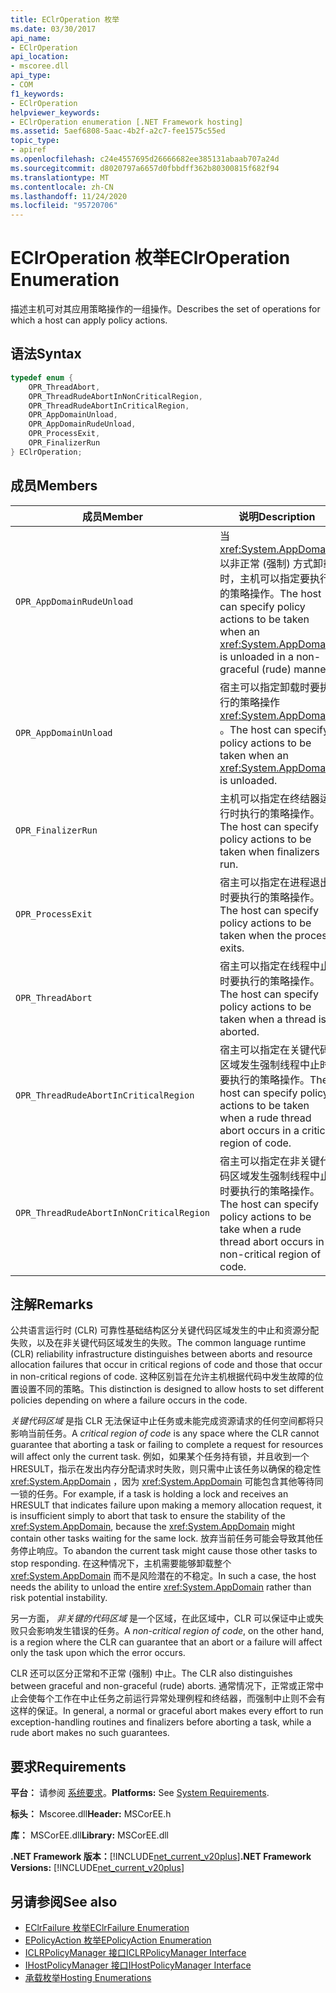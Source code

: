 ```yaml
---
title: EClrOperation 枚举
ms.date: 03/30/2017
api_name:
- EClrOperation
api_location:
- mscoree.dll
api_type:
- COM
f1_keywords:
- EClrOperation
helpviewer_keywords:
- EClrOperation enumeration [.NET Framework hosting]
ms.assetid: 5aef6808-5aac-4b2f-a2c7-fee1575c55ed
topic_type:
- apiref
ms.openlocfilehash: c24e4557695d26666682ee385131abaab707a24d
ms.sourcegitcommit: d8020797a6657d0fbbdff362b80300815f682f94
ms.translationtype: MT
ms.contentlocale: zh-CN
ms.lasthandoff: 11/24/2020
ms.locfileid: "95720706"
---
```

# <a name="eclroperation-enumeration"></a><span data-ttu-id="8410f-102">EClrOperation 枚举</span><span class="sxs-lookup"><span data-stu-id="8410f-102">EClrOperation Enumeration</span></span>

<span data-ttu-id="8410f-103">描述主机可对其应用策略操作的一组操作。</span><span class="sxs-lookup"><span data-stu-id="8410f-103">Describes the set of operations for which a host can apply policy actions.</span></span>  
  
## <a name="syntax"></a><span data-ttu-id="8410f-104">语法</span><span class="sxs-lookup"><span data-stu-id="8410f-104">Syntax</span></span>  
  
```cpp  
typedef enum {  
    OPR_ThreadAbort,  
    OPR_ThreadRudeAbortInNonCriticalRegion,  
    OPR_ThreadRudeAbortInCriticalRegion,  
    OPR_AppDomainUnload,  
    OPR_AppDomainRudeUnload,  
    OPR_ProcessExit,  
    OPR_FinalizerRun  
} EClrOperation;  
```  
  
## <a name="members"></a><span data-ttu-id="8410f-105">成员</span><span class="sxs-lookup"><span data-stu-id="8410f-105">Members</span></span>  
  
|<span data-ttu-id="8410f-106">成员</span><span class="sxs-lookup"><span data-stu-id="8410f-106">Member</span></span>|<span data-ttu-id="8410f-107">说明</span><span class="sxs-lookup"><span data-stu-id="8410f-107">Description</span></span>|  
|------------|-----------------|  
|`OPR_AppDomainRudeUnload`|<span data-ttu-id="8410f-108">当 <xref:System.AppDomain> 以非正常 (强制) 方式卸载时，主机可以指定要执行的策略操作。</span><span class="sxs-lookup"><span data-stu-id="8410f-108">The host can specify policy actions to be taken when an <xref:System.AppDomain> is unloaded in a non-graceful (rude) manner.</span></span>|  
|`OPR_AppDomainUnload`|<span data-ttu-id="8410f-109">宿主可以指定卸载时要执行的策略操作 <xref:System.AppDomain> 。</span><span class="sxs-lookup"><span data-stu-id="8410f-109">The host can specify policy actions to be taken when an <xref:System.AppDomain> is unloaded.</span></span>|  
|`OPR_FinalizerRun`|<span data-ttu-id="8410f-110">主机可以指定在终结器运行时执行的策略操作。</span><span class="sxs-lookup"><span data-stu-id="8410f-110">The host can specify policy actions to be taken when finalizers run.</span></span>|  
|`OPR_ProcessExit`|<span data-ttu-id="8410f-111">宿主可以指定在进程退出时要执行的策略操作。</span><span class="sxs-lookup"><span data-stu-id="8410f-111">The host can specify policy actions to be taken when the process exits.</span></span>|  
|`OPR_ThreadAbort`|<span data-ttu-id="8410f-112">宿主可以指定在线程中止时要执行的策略操作。</span><span class="sxs-lookup"><span data-stu-id="8410f-112">The host can specify policy actions to be taken when a thread is aborted.</span></span>|  
|`OPR_ThreadRudeAbortInCriticalRegion`|<span data-ttu-id="8410f-113">宿主可以指定在关键代码区域发生强制线程中止时要执行的策略操作。</span><span class="sxs-lookup"><span data-stu-id="8410f-113">The host can specify policy actions to be taken when a rude thread abort occurs in a critical region of code.</span></span>|  
|`OPR_ThreadRudeAbortInNonCriticalRegion`|<span data-ttu-id="8410f-114">宿主可以指定在非关键代码区域发生强制线程中止时要执行的策略操作。</span><span class="sxs-lookup"><span data-stu-id="8410f-114">The host can specify policy actions to be take when a rude thread abort occurs in a non-critical region of code.</span></span>|  
  
## <a name="remarks"></a><span data-ttu-id="8410f-115">注解</span><span class="sxs-lookup"><span data-stu-id="8410f-115">Remarks</span></span>  

 <span data-ttu-id="8410f-116">公共语言运行时 (CLR) 可靠性基础结构区分关键代码区域发生的中止和资源分配失败，以及在非关键代码区域发生的失败。</span><span class="sxs-lookup"><span data-stu-id="8410f-116">The common language runtime (CLR) reliability infrastructure distinguishes between aborts and resource allocation failures that occur in critical regions of code and those that occur in non-critical regions of code.</span></span> <span data-ttu-id="8410f-117">这种区别旨在允许主机根据代码中发生故障的位置设置不同的策略。</span><span class="sxs-lookup"><span data-stu-id="8410f-117">This distinction is designed to allow hosts to set different policies depending on where a failure occurs in the code.</span></span>  
  
 <span data-ttu-id="8410f-118">*关键代码区域* 是指 CLR 无法保证中止任务或未能完成资源请求的任何空间都将只影响当前任务。</span><span class="sxs-lookup"><span data-stu-id="8410f-118">A *critical region of code* is any space where the CLR cannot guarantee that aborting a task or failing to complete a request for resources will affect only the current task.</span></span> <span data-ttu-id="8410f-119">例如，如果某个任务持有锁，并且收到一个 HRESULT，指示在发出内存分配请求时失败，则只需中止该任务以确保的稳定性 <xref:System.AppDomain> ，因为 <xref:System.AppDomain> 可能包含其他等待同一锁的任务。</span><span class="sxs-lookup"><span data-stu-id="8410f-119">For example, if a task is holding a lock and receives an HRESULT that indicates failure upon making a memory allocation request, it is insufficient simply to abort that task to ensure the stability of the <xref:System.AppDomain>, because the <xref:System.AppDomain> might contain other tasks waiting for the same lock.</span></span> <span data-ttu-id="8410f-120">放弃当前任务可能会导致其他任务停止响应。</span><span class="sxs-lookup"><span data-stu-id="8410f-120">To abandon the current task might cause those other tasks to stop responding.</span></span> <span data-ttu-id="8410f-121">在这种情况下，主机需要能够卸载整个 <xref:System.AppDomain> 而不是风险潜在的不稳定。</span><span class="sxs-lookup"><span data-stu-id="8410f-121">In such a case, the host needs the ability to unload the entire <xref:System.AppDomain> rather than risk potential instability.</span></span>  
  
 <span data-ttu-id="8410f-122">另一方面， *非关键的代码区域* 是一个区域，在此区域中，CLR 可以保证中止或失败只会影响发生错误的任务。</span><span class="sxs-lookup"><span data-stu-id="8410f-122">A *non-critical region of code*, on the other hand, is a region where the CLR can guarantee that an abort or a failure will affect only the task upon which the error occurs.</span></span>  
  
 <span data-ttu-id="8410f-123">CLR 还可以区分正常和不正常 (强制) 中止。</span><span class="sxs-lookup"><span data-stu-id="8410f-123">The CLR also distinguishes between graceful and non-graceful (rude) aborts.</span></span> <span data-ttu-id="8410f-124">通常情况下，正常或正常中止会使每个工作在中止任务之前运行异常处理例程和终结器，而强制中止则不会有这样的保证。</span><span class="sxs-lookup"><span data-stu-id="8410f-124">In general, a normal or graceful abort makes every effort to run exception-handling routines and finalizers before aborting a task, while a rude abort makes no such guarantees.</span></span>  
  
## <a name="requirements"></a><span data-ttu-id="8410f-125">要求</span><span class="sxs-lookup"><span data-stu-id="8410f-125">Requirements</span></span>  

 <span data-ttu-id="8410f-126">**平台：** 请参阅 [系统要求](../../get-started/system-requirements.md)。</span><span class="sxs-lookup"><span data-stu-id="8410f-126">**Platforms:** See [System Requirements](../../get-started/system-requirements.md).</span></span>  
  
 <span data-ttu-id="8410f-127">**标头：** Mscoree.dll</span><span class="sxs-lookup"><span data-stu-id="8410f-127">**Header:** MSCorEE.h</span></span>  
  
 <span data-ttu-id="8410f-128">**库：** MSCorEE.dll</span><span class="sxs-lookup"><span data-stu-id="8410f-128">**Library:** MSCorEE.dll</span></span>  
  
 <span data-ttu-id="8410f-129">**.NET Framework 版本：**[!INCLUDE[net_current_v20plus](../../../../includes/net-current-v20plus-md.md)]</span><span class="sxs-lookup"><span data-stu-id="8410f-129">**.NET Framework Versions:** [!INCLUDE[net_current_v20plus](../../../../includes/net-current-v20plus-md.md)]</span></span>  
  
## <a name="see-also"></a><span data-ttu-id="8410f-130">另请参阅</span><span class="sxs-lookup"><span data-stu-id="8410f-130">See also</span></span>

- [<span data-ttu-id="8410f-131">EClrFailure 枚举</span><span class="sxs-lookup"><span data-stu-id="8410f-131">EClrFailure Enumeration</span></span>](eclrfailure-enumeration.md)
- [<span data-ttu-id="8410f-132">EPolicyAction 枚举</span><span class="sxs-lookup"><span data-stu-id="8410f-132">EPolicyAction Enumeration</span></span>](epolicyaction-enumeration.md)
- [<span data-ttu-id="8410f-133">ICLRPolicyManager 接口</span><span class="sxs-lookup"><span data-stu-id="8410f-133">ICLRPolicyManager Interface</span></span>](iclrpolicymanager-interface.md)
- [<span data-ttu-id="8410f-134">IHostPolicyManager 接口</span><span class="sxs-lookup"><span data-stu-id="8410f-134">IHostPolicyManager Interface</span></span>](ihostpolicymanager-interface.md)
- [<span data-ttu-id="8410f-135">承载枚举</span><span class="sxs-lookup"><span data-stu-id="8410f-135">Hosting Enumerations</span></span>](hosting-enumerations.md)
